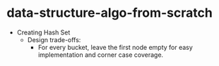 # data-structure-algo-from-scratch
- Creating Hash Set
  - Design trade-offs:
    - For every bucket, leave the first node empty for easy implementation and corner case coverage.
